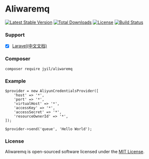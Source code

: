 # Aliwaremq

[![Latest Stable Version](https://poser.pugx.org/jyil/aliwaremq/v/stable)](https://packagist.org/packages/jyil/aliwaremq)
[![Total Downloads](https://poser.pugx.org/jyil/aliwaremq/downloads)](https://packagist.org/packages/jyil/aliwaremq)
[![License](https://poser.pugx.org/jyil/aliwaremq/license)](https://packagist.org/packages/jyil/aliwaremq)
[![Build Status](https://api.travis-ci.org/jyiL/aliwaremq.svg?branch=master)](https://travis-ci.org/jyiL/aliwaremq)


### Support

- [x] [Laravel(中文文档)](https://jyil.github.io/laravel-aliwaremq/)

### Composer
    composer require jyil/aliwaremq
    
### Example
    $provider = new AliyunCredentialsProvider([
        'host' => '*',
        'port' => '*',
        'virtualHost' => '*',
        'accessKey' => '*',
        'accessSecret' => '*',
        'resourceOwnerId' => '*',
    ]);
    
    $provider->send('queue', 'Hello World');
    
### License

Aliwaremq is open-sourced software licensed under the [MIT License](https://github.com/medz/cors/blob/master/LICENSE).    
